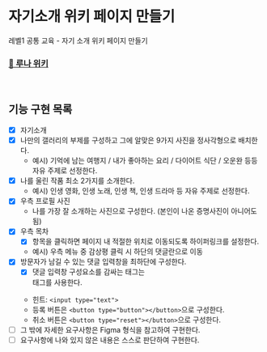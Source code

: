 # 자기소개 위키 페이지 만들기

레벨1 공통 교육 - 자기 소개 위키 페이지 만들기

### [🌙 루나 위키](https://shinjungoh.github.io/web-wiki-introduction/)

<br/>

## 기능 구현 목록

- [x] 자기소개
- [x] 나만의 갤러리의 부제를 구성하고 그에 알맞은 9가지 사진을 정사각형으로 배치한다.
  * 예시) 기억에 남는 여행지 / 내가 좋아하는 요리 / 다이어트 식단 / 오운완 등등 자유 주제로 선정한다.
- [x] 나를 울린 작품 최소 2가지를 소개한다. 
  * 예시) 인생 영화, 인생 노래, 인생 책, 인생 드라마 등 자유 주제로 선정한다.
- [x] 우측 프로필 사진
  * 나를 가장 잘 소개하는 사진으로 구성한다. (본인이 나온 증명사진이 아니어도 됨)
- [x] 우측 목차
  - [x] 항목을 클릭하면 페이지 내 적절한 위치로 이동되도록 하이퍼링크를 설정한다.
  * 예시) 우측 메뉴 중 감상평 클릭 시 하단의 댓글란으로 이동
- [x] 방문자가 남길 수 있는 댓글 입력창을 최하단에 구성한다.
  - [x] 댓글 입력창 구성요소를 감싸는 태그는 <form> 태그를 사용한다.
  * 힌트: `<input type="text">`
  * 등록 버튼은 `<button type="button"></button>`으로 구성한다.
  * 취소 버튼은 `<button type="reset"></button>`으로 구성한다.
- [ ] 그 밖에 자세한 요구사항은 Figma 형식을 참고하여 구현한다. 
- [ ] 요구사항에 나와 있지 않은 내용은 스스로 판단하여 구현한다.
